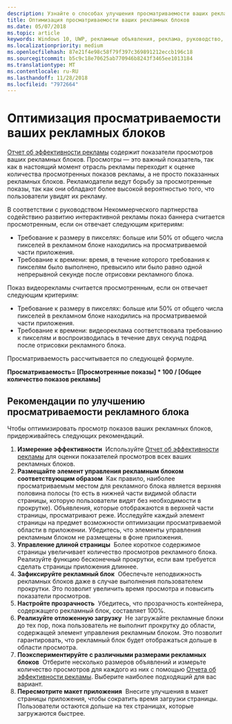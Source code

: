 ```yaml
---
description: Узнайте о способах улучшения просматриваемости ваших рекламных блоков.
title: Оптимизация просматриваемости ваших рекламных блоков
ms.date: 05/07/2018
ms.topic: article
keywords: Windows 10, UWP, рекламные объявления, реклама, руководство, просмотры
ms.localizationpriority: medium
ms.openlocfilehash: 87e21f4e98c58f79f397c369891212eccb196c18
ms.sourcegitcommit: b5c9c18e70625ab770946b8243f3465ee1013184
ms.translationtype: MT
ms.contentlocale: ru-RU
ms.lasthandoff: 11/28/2018
ms.locfileid: "7972664"
---
```

# <a name="optimize-the-viewability-of-your-ad-units"></a>Оптимизация просматриваемости ваших рекламных блоков

[Отчет об эффективности рекламы](../publish/advertising-performance-report.md) содержит показатели просмотров ваших рекламных блоков. Просмотры — это важный показатель, так как в настоящий момент отрасль рекламы переходит к оценке количества просмотренных показов рекламы, а не просто показанных рекламных блоков. Рекламодатели ведут борьбу за просмотренные показы, так как они обладают более высокой вероятностью того, что пользователи увидят их рекламу.  

В соответствии с руководством Некоммерческого партнерства содействию развитию интерактивной рекламы показ баннера считается просмотренным, если он отвечает следующим критериям:

* Требование к размеру в пикселях: больше или 50% от общего числа пикселей в рекламном блоке находились на просматриваемой части приложения.
* Требование к времени: время, в течение которого требования к пикселям было выполнено, превысило или было равно одной непрерывной секунде после отрисовки рекламного блока.

Показ видеорекламы считается просмотренным, если он отвечает следующим критериям:

* Требование к размеру в пикселях: больше или 50% от общего числа пикселей в рекламном блоке находились на просматриваемой части приложения.
* Требование к времени: видеореклама соответствовала требованию к пикселям и воспроизводилась в течение двух секунд подряд после отрисовки рекламного блока.

Просматриваемость рассчитывается по следующей формуле.

**Просматриваемость= [Просмотренные показы] * 100 / [Общее количество показов рекламы]**

## <a name="guidelines-to-improve-ad-unit-viewability"></a>Рекомендации по улучшению просматриваемости рекламного блока

Чтобы оптимизировать просмотр показов ваших рекламных блоков, придерживайтесь следующих рекомендаций.

1. **Измерение эффективности**&nbsp;&nbsp;Используйте [Отчет об эффективности рекламы](../publish/advertising-performance-report.md) для оценки показателей просмотров всех ваших рекламных блоков.
2.  **Размещайте элемент управления рекламным блоком соответствующим образом**&nbsp;&nbsp;Как правило, наиболее просматриваемым местом для рекламного блока является верхняя половина полосы (то есть в нижней части видимой области страницы, которую пользователи видят без необходимости в прокрутке). Объявления, которые отображаются в верхней части страницы, просматривают реже. Исследуйте каждый элемент страницы на предмет возможности оптимизации просматриваемой области в приложении. Убедитесь, что элементы управления рекламным блоком не размещены в фоне приложения.
3.  **Управление длиной страницы**&nbsp;&nbsp;Более короткое содержимое страницы увеличивает количество просмотров рекламного блока. Реализуйте функцию бесконечный прокрутки, если вам требуется сделать страницы приложения длиннее.
4.  **Зафиксируйте рекламный блок**&nbsp;&nbsp;Обеспечьте неподвижность рекламных блоков даже в случае выполнения пользователем прокрутки. Это позволит увеличить время просмотра и повысить показатели просмотров.
5.  **Настройте прозрачность**&nbsp;&nbsp;Убедитесь, что прозрачность контейнера, содержащего рекламный блок, составляет 100%.
6.  **Реализуйте отложенную загрузку**&nbsp;&nbsp;Не загружайте рекламные блоки до тех пор, пока пользователь не выполнит прокрутку до области, содержащей элемент управления рекламным блоком. Это позволит гарантировать, что рекламный блок будет отображаться дольше в области просмотра.
7.  **Поэкспериментируйте с различными размерами рекламных блоков**&nbsp;&nbsp;Отберите несколько размеров объявлений и измерьте количество просмотров для каждого из них с помощью [Отчета об эффективности рекламы](../publish/advertising-performance-report.md). Выберите наиболее подходящий для вас вариант.
8.  **Пересмотрите макет приложения**&nbsp;&nbsp;Внесите улучшения в макет страницы приложения, чтобы сократить время загрузки страницы. Пользователи остаются дольше на тех страницах, которые загружаются быстрее.
